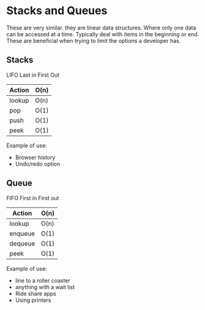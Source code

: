 # Stacks and Queues 

These are very similar. they are linear data structures. Where only one data can be accessed at a time. Typically deal with items in the beginning or end. These are beneficial when trying to limit the options a developer has. 

## Stacks

LIFO Last in First Out

| Action | O(n) |
|--------|------|
| lookup | O(n) |
|  pop   | O(1) |
|  push  | O(1) |
|  peek  | O(1) |

Example of use:
- Browser history
- Undo/redo option

## Queue

FIFO First in First out

| Action  | O(n) |
|---------|------|
| lookup  | O(n) |
| enqueue | O(1) |
| dequeue | O(1) |
|  peek   | O(1) |

Example of use:
- line to a roller coaster
- anything with a wait list
- Ride share apps
- Using printers 